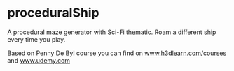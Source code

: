 # proceduralShip

A procedural maze generator with Sci-Fi thematic. Roam a different ship every time you play.

Based on Penny De Byl course you can find on www.h3dlearn.com/courses and www.udemy.com
